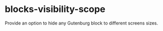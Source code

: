 # blocks-visibility-scope
Provide an option to hide any Gutenburg block to different screens sizes.
